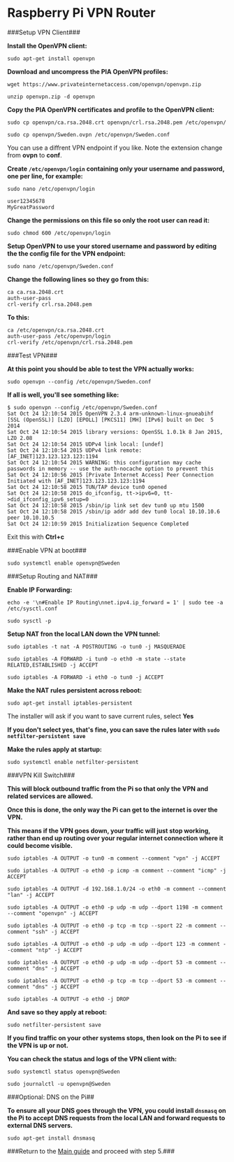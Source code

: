 # Raspberry Pi VPN Router

###Setup VPN Client###

**Install the OpenVPN client:**

~~~
sudo apt-get install openvpn
~~~

**Download and uncompress the PIA OpenVPN profiles:**

~~~
wget https://www.privateinternetaccess.com/openvpn/openvpn.zip
~~~
~~~
unzip openvpn.zip -d openvpn
~~~

**Copy the PIA OpenVPN certificates and profile to the OpenVPN client:**

~~~
sudo cp openvpn/ca.rsa.2048.crt openvpn/crl.rsa.2048.pem /etc/openvpn/
~~~
~~~
sudo cp openvpn/Sweden.ovpn /etc/openvpn/Sweden.conf
~~~

You can use a diffrent VPN endpoint if you like. Note the extension change from **ovpn** to **conf**.

**Create `/etc/openvpn/login` containing only your username and password, one per line, for example:**

~~~
sudo nano /etc/openvpn/login
~~~

~~~
user12345678
MyGreatPassword
~~~

**Change the permissions on this file so only the root user can read it:**

~~~
sudo chmod 600 /etc/openvpn/login
~~~

**Setup OpenVPN to use your stored username and password by editing the the config file for the VPN endpoint:**

~~~
sudo nano /etc/openvpn/Sweden.conf
~~~

**Change the following lines so they go from this:**

~~~
ca ca.rsa.2048.crt
auth-user-pass
crl-verify crl.rsa.2048.pem
~~~

**To this:**

~~~
ca /etc/openvpn/ca.rsa.2048.crt
auth-user-pass /etc/openvpn/login
crl-verify /etc/openvpn/crl.rsa.2048.pem
~~~

###Test VPN###

**At this point you should be able to test the VPN actually works:**

~~~
sudo openvpn --config /etc/openvpn/Sweden.conf
~~~

**If all is well, you'll see something like:**

~~~
$ sudo openvpn --config /etc/openvpn/Sweden.conf 
Sat Oct 24 12:10:54 2015 OpenVPN 2.3.4 arm-unknown-linux-gnueabihf [SSL (OpenSSL)] [LZO] [EPOLL] [PKCS11] [MH] [IPv6] built on Dec  5 2014
Sat Oct 24 12:10:54 2015 library versions: OpenSSL 1.0.1k 8 Jan 2015, LZO 2.08
Sat Oct 24 12:10:54 2015 UDPv4 link local: [undef]
Sat Oct 24 12:10:54 2015 UDPv4 link remote: [AF_INET]123.123.123.123:1194
Sat Oct 24 12:10:54 2015 WARNING: this configuration may cache passwords in memory -- use the auth-nocache option to prevent this
Sat Oct 24 12:10:56 2015 [Private Internet Access] Peer Connection Initiated with [AF_INET]123.123.123.123:1194
Sat Oct 24 12:10:58 2015 TUN/TAP device tun0 opened
Sat Oct 24 12:10:58 2015 do_ifconfig, tt->ipv6=0, tt->did_ifconfig_ipv6_setup=0
Sat Oct 24 12:10:58 2015 /sbin/ip link set dev tun0 up mtu 1500
Sat Oct 24 12:10:58 2015 /sbin/ip addr add dev tun0 local 10.10.10.6 peer 10.10.10.5
Sat Oct 24 12:10:59 2015 Initialization Sequence Completed
~~~

Exit this with **Ctrl+c**

###Enable VPN at boot###

~~~
sudo systemctl enable openvpn@Sweden
~~~

###Setup Routing and NAT###

**Enable IP Forwarding:**

~~~
echo -e '\n#Enable IP Routing\nnet.ipv4.ip_forward = 1' | sudo tee -a /etc/sysctl.conf
~~~
~~~
sudo sysctl -p
~~~

**Setup NAT fron the local LAN down the VPN tunnel:**

~~~
sudo iptables -t nat -A POSTROUTING -o tun0 -j MASQUERADE
~~~
~~~
sudo iptables -A FORWARD -i tun0 -o eth0 -m state --state RELATED,ESTABLISHED -j ACCEPT
~~~
~~~
sudo iptables -A FORWARD -i eth0 -o tun0 -j ACCEPT
~~~

**Make the NAT rules persistent across reboot:**

~~~
sudo apt-get install iptables-persistent
~~~

The installer will ask if you want to save current rules, select **Yes**

**If you don't select yes, that's fine, you can save the rules later with `sudo netfilter-persistent save`**

**Make the rules apply at startup:**

~~~
sudo systemctl enable netfilter-persistent
~~~

###VPN Kill Switch###

**This will block outbound traffic from the Pi so that only the VPN and related services are allowed.**

**Once this is done, the only way the Pi can get to the internet is over the VPN.**

**This means if the VPN goes down, your traffic will just stop working, rather than end up routing over your regular internet connection where it could become visible.**

~~~
sudo iptables -A OUTPUT -o tun0 -m comment --comment "vpn" -j ACCEPT
~~~
~~~
sudo iptables -A OUTPUT -o eth0 -p icmp -m comment --comment "icmp" -j ACCEPT
~~~
~~~
sudo iptables -A OUTPUT -d 192.168.1.0/24 -o eth0 -m comment --comment "lan" -j ACCEPT
~~~
~~~
sudo iptables -A OUTPUT -o eth0 -p udp -m udp --dport 1198 -m comment --comment "openvpn" -j ACCEPT
~~~
~~~
sudo iptables -A OUTPUT -o eth0 -p tcp -m tcp --sport 22 -m comment --comment "ssh" -j ACCEPT
~~~
~~~
sudo iptables -A OUTPUT -o eth0 -p udp -m udp --dport 123 -m comment --comment "ntp" -j ACCEPT
~~~
~~~
sudo iptables -A OUTPUT -o eth0 -p udp -m udp --dport 53 -m comment --comment "dns" -j ACCEPT
~~~
~~~
sudo iptables -A OUTPUT -o eth0 -p tcp -m tcp --dport 53 -m comment --comment "dns" -j ACCEPT
~~~
~~~
sudo iptables -A OUTPUT -o eth0 -j DROP
~~~

**And save so they apply at reboot:**

~~~
sudo netfilter-persistent save
~~~

**If you find traffic on your other systems stops, then look on the Pi to see if the VPN is up or not.**

**You can check the status and logs of the VPN client with:**

~~~
sudo systemctl status openvpn@Sweden
~~~
~~~
sudo journalctl -u openvpn@Sweden
~~~

###Optional: DNS on the Pi##

**To ensure all your DNS goes through the VPN, you could install `dnsmasq` on the Pi to accept DNS requests from the local LAN and forward requests to external DNS servers.**

~~~
sudo apt-get install dnsmasq
~~~

###Return to the [Main guide](https://github.com/mcfrojd/PiVPN-Seedbox) and proceed with step 5.###
